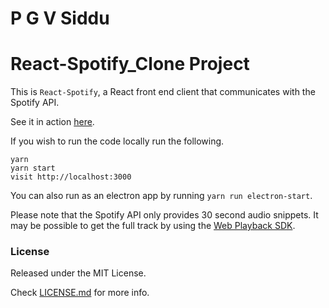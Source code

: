 # P G V Siddu
# React-Spotify_Clone Project

This is `React-Spotify`, a React front end client that communicates with the Spotify API.

See it in action [here](http://pau1fitz.github.io/react-spotify).


If you wish to run the code locally run the following.

```
yarn
yarn start
visit http://localhost:3000
```

You can also run as an electron app by running `yarn run electron-start`.

Please note that the Spotify API only provides 30 second audio snippets. It may be possible to get the full track by using the [Web Playback SDK](https://beta.developer.spotify.com/documentation/web-playback-sdk/).



### License

Released under the MIT License. 

Check [LICENSE.md](LICENSE) for more info.
